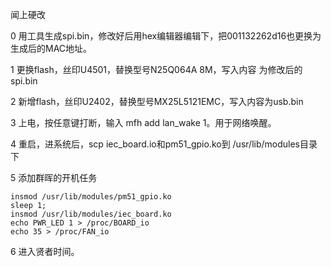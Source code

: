 闻上硬改

0  用工具生成spi.bin，修改好后用hex编辑器编辑下，把001132262d16也更换为生成后的MAC地址。

1  更换flash，丝印U4501，替换型号N25Q064A 8M，写入内容 为修改后的spi.bin

2  新增flash，丝印U2402，替换型号MX25L5121EMC，写入内容为usb.bin

3  上电，按任意键打断，输入 mfh add lan_wake 1。用于网络唤醒。

4  重启，进系统后，scp iec_board.io和pm51_gpio.ko到 /usr/lib/modules目录下

5  添加群晖的开机任务


```
insmod /usr/lib/modules/pm51_gpio.ko
sleep 1;
insmod /usr/lib/modules/iec_board.ko
echo PWR_LED 1 > /proc/BOARD_io
echo 35 > /proc/FAN_io
```

6 进入贤者时间。
